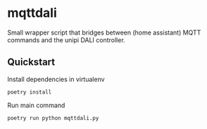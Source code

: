 # mqttdali

Small wrapper script that bridges between (home assistant) MQTT commands and the unipi DALI controller.

## Quickstart

Install dependencies in virtualenv

    poetry install

Run main command

    poetry run python mqttdali.py
